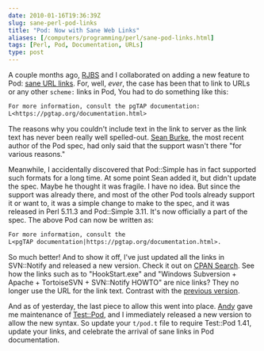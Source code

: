 ```yaml
--- 
date: 2010-01-16T19:36:39Z
slug: sane-perl-pod-links
title: "Pod: Now with Sane Web Links"
aliases: [/computers/programming/perl/sane-pod-links.html]
tags: [Perl, Pod, Documentation, URLs]
type: post
---
```


A couple months ago, [RJBS] and I collaborated on adding a new feature to Pod:
[sane URL links]. For, well, *ever*, the case has been that to link to URLs or
any other `scheme:` links in Pod, You had to do something like this:

``` perl
For more information, consult the pgTAP documentation:
L<https://pgtap.org/documentation.html>
```

The reasons why you couldn't include text in the link to server as the link text
has never been really well spelled-out. [Sean Burke], the most recent author of
the Pod spec, had only said that the support wasn't there "for various reasons."

Meanwhile, I accidentally discovered that Pod::Simple has in fact supported such
formats for a long time. At some point Sean added it, but didn't update the
spec. Maybe he thought it was fragile. I have no idea. But since the support was
already there, and most of the other Pod tools already support it or want to, it
was a simple change to make to the spec, and it was released in Perl 5.11.3 and
Pod::Simple 3.11. It's now officially a part of the spec. The above Pod can now
be written as:

``` perl
For more information, consult the
L<pgTAP documentation|https://pgtap.org/documentation.html>.
```

So much better! And to show it off, I've just updated all the links in
SVN::Notify and released a new version. Check it out on [CPAN Search]. See how
the links such as to "HookStart.exe" and "Windows Subversion + Apache +
TortoiseSVN + SVN::Notify HOWTO" are nice links? They no longer use the URL for
the link text. Contrast with the [previous version].

And as of yesterday, the last piece to allow this went into place. [Andy] gave
me maintenance of [Test::Pod], and I immediately released a new version to allow
the new syntax. So update your `t/pod.t` file to require Test::Pod 1.41, update
your links, and celebrate the arrival of sane links in Pod documentation.

  [RJBS]: http://rjbs.manxome.org/ "Ricardo Signes"
  [sane URL links]: http://perl5.git.perl.org/perl.git/commitdiff/f6e963e4dd62b8e3c01b31f4a4dd57e47e104997
    "Perl Git Commit f6e963e: remove prohibition against L<text|href>"
  [Sean Burke]: http://interglacial.com/~sburke/ "Sean M. Burke"
  [CPAN Search]: https://metacpan.org/pod/SVN::Notify
    "SVN::Notify on CPAN"
  [previous version]: https://metacpan.org/release/DWHEELER/SVN-Notify-2.79/view/lib/SVN/Notify.pm
    "SVN::Notify 2.79 on CPAN"
  [Andy]: http://petdance.com/ "Andy Lester"
  [Test::Pod]: https://metacpan.org/pod/Test::Pod "Test::Pod on CPAN"
